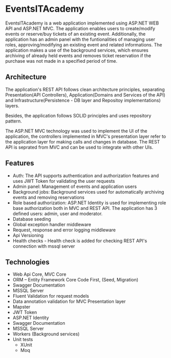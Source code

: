 # EventsITAcademy

EventsITAcademy is a web application implemented using ASP.NET WEB API and ASP.NET MVC. The application enables users to create/modify events or reserve/buy tickets of an existing event. Additionally, the application has an admin panel with the funtionalities of managing user roles,
approving/modifying an existing event and related informations. The application makes a use of the background services, which ensures archiving of already held events 
and removes ticket reservation if the purchase was not made in a specified period of time.

## Architecture
The application's REST API follows clean architecture principles, separating Presentation(API Controllers), Application(Domains and Services of the API) and 
Infrastructure(Persistence - DB layer and Repositoy implementations) layers.

Besides, the application follows SOLID principles and uses repository pattern.

The ASP.NET MVC technology was used to implement the UI of the application, the controllers implemented in MVC's presentation layer refer to the application layer 
for making calls and changes in database. The REST API is seprated from MVC and can be used to integrate with other UIs.

## Features
- Auth: The API supports authentication and authorization features and uses JWT Token for validating the user requests
- Admin panel: Management of events and application users
- Background jobs: Background services used for automatically archiving events and removing reservations
- Role based authorization: ASP.NET Identity is used for implementing role base authorization both in MVC and REST API. The application has 3 defined users: admin, user and moderator.
- Database seeding
- Global exception handler middleware
- Request, response and error logging middleware
- Api Versioning
- Health checks - Health check is added for checking REST API's connection with mssql server

## Technologies
- Web Api Core, MVC Core
- ORM – Entity Framework Core Code First, (Seed, Migration)
- Swagger Documentation
- MSSQL Server
- Fluent Validation for request models
- Data annotation validation for MVC Presentation layer
- Mapster
- JWT Token
- ASP.NET Identity
- Swagger Documentation
- MSSQL Server
- Workers (Background services)
- Unit tests
  - XUnit
  - Moq
  
